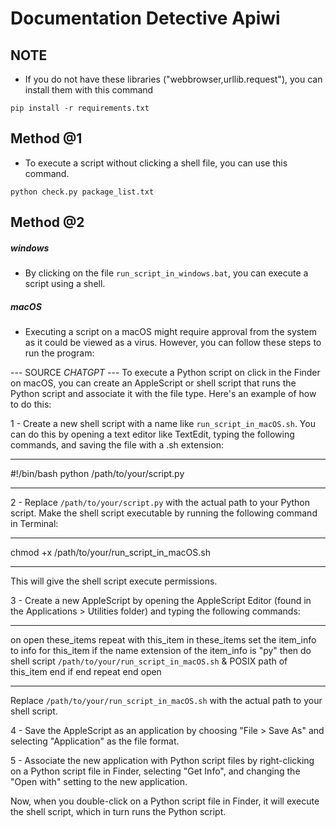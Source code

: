 # Documentation Detective Apiwi
## NOTE ##
- If you do not have these libraries ("webbrowser,urllib.request"), you can install them with this command

`pip install -r requirements.txt`

## Method @1
- To execute a script without clicking a shell file, you can use this command.

`python check.py package_list.txt`

## Method @2
##### windows
- By clicking on the file `run_script_in_windows.bat`, you can execute a script using a shell.

##### macOS
- Executing a script on a macOS might require approval from the system as it could be viewed as a virus. However, you can follow these steps to run the program:

--- SOURCE *CHATGPT* ---
To execute a Python script on click in the Finder on macOS, you can create an AppleScript or shell script that runs the Python script and associate it with the file type. Here's an example of how to do this:

1 - Create a new shell script with a name like `run_script_in_macOS.sh`. You can do this by opening a text editor like TextEdit, typing the following commands, and saving the file with a .sh extension:

*******************************
#!/bin/bash
python /path/to/your/script.py
*******************************

2 - Replace `/path/to/your/script.py` with the actual path to your Python script.
Make the shell script executable by running the following command in Terminal:

********************************************
chmod +x /path/to/your/run_script_in_macOS.sh
********************************************

This will give the shell script execute permissions.

3 - Create a new AppleScript by opening the AppleScript Editor (found in the Applications > Utilities folder) and typing the following commands:

*********************************************************************************************
on open these_items
    repeat with this_item in these_items
        set the item_info to info for this_item
        if the name extension of the item_info is "py" then
            do shell script `/path/to/your/run_script_in_macOS.sh` & POSIX path of this_item
        end if
    end repeat
end open
*********************************************************************************************

Replace `/path/to/your/run_script_in_macOS.sh` with the actual path to your shell script.

4 - Save the AppleScript as an application by choosing "File > Save As" and selecting "Application" as the file format.

5 - Associate the new application with Python script files by right-clicking on a Python script file in Finder, selecting "Get Info", and changing the "Open with" setting to the new application.

Now, when you double-click on a Python script file in Finder, it will execute the shell script, which in turn runs the Python script.